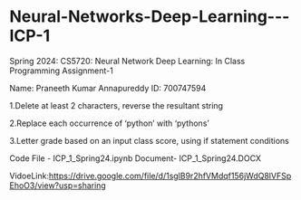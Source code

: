 # Neural-Networks-Deep-Learning---ICP-1


Spring 2024: CS5720: Neural Network Deep Learning: In Class Programming Assignment-1     

Name: Praneeth Kumar Annapureddy ID: 700747594


1.Delete at least 2 characters, reverse the resultant string

2.Replace each occurrence of ‘python’ with ‘pythons’

3.Letter grade based on an input class score, using if statement conditions

Code File - ICP_1_Spring24.ipynb Document- ICP_1_Spring24.DOCX

VidoeLink:https://drive.google.com/file/d/1sglB9r2hfVMdqf156jWdQ8lVFSpEhoO3/view?usp=sharing
